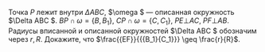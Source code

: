 Точка $P$ лежит внутри $\Delta ABC$, $\omega $ — описанная окружность $\Delta ABC $. $BP \cap \omega = \left\{ B,B_1 \right\}$, $CP \cap \omega = \left\{ C,C_1 \right\}$, $PE \bot AC$, $PF \bot AB$. Радиусы вписанной и описанной окружностей $\Delta ABC $ обозначим через $r,R$. Докажите, что $\frac{{EF}}{{{B_1}{C_1}}} \geq \frac{r}{R}$.